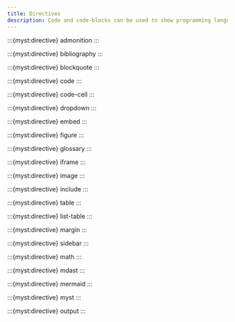 ```yaml
---
title: Directives
description: Code and code-blocks can be used to show programming languages.
---
```


:::{myst:directive} admonition
:::

:::{myst:directive} bibliography
:::

:::{myst:directive} blockquote
:::

:::{myst:directive} code
:::

:::{myst:directive} code-cell
:::

:::{myst:directive} dropdown
:::

:::{myst:directive} embed
:::

:::{myst:directive} figure
:::

:::{myst:directive} glossary
:::

:::{myst:directive} iframe
:::

:::{myst:directive} image
:::

:::{myst:directive} include
:::

:::{myst:directive} table
:::

:::{myst:directive} list-table
:::

:::{myst:directive} margin
:::

:::{myst:directive} sidebar
:::

:::{myst:directive} math
:::

:::{myst:directive} mdast
:::

:::{myst:directive} mermaid
:::

:::{myst:directive} myst
:::

:::{myst:directive} output
:::
